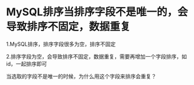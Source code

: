 # MySQL排序当排序字段不是唯一的，会导致排序不固定，数据重复

1.MySQL排序，排序字段很多为空，排序不固定

2.排序字段为空，会导致排序不固定，数据重复，需要再增加一个字段排序，如id，一起排序即可

[]()

当选取的字段不是唯一的时候，为什么用这个字段来排序会重复？